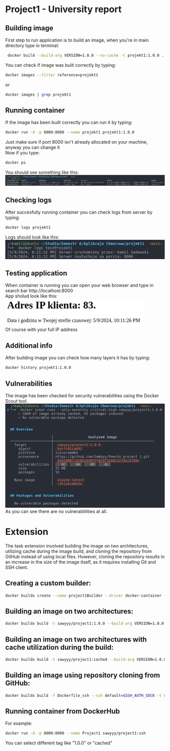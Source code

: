 # Project1 - University report

## Building image
First step to run application is to build an image, when you're in main directory type in terminal:
```sh
 docker build --build-arg VERSION=1.0.0 --no-cache -t projekt1:1.0.0 .
```
You can check if image was built correctly by typing:
```sh
docker images --filter reference=projekt1
```
or
```sh
docker images | grep projekt1
```
## Running container
If the image has been built correctly you can run it by typing:
```sh
docker run -d -p 8000:8000 --name projekt1 projekt1:1.0.0
```
Just make sure if port 8000 isn't already allocated on your machine, anyway you can change it \
Now if you type:
```sh
docker ps
```
You should see something like this:
![screenshot](previews/docker_ps_preview.png)

## Checking logs
After succesfully running container you can check logs from server by typing:
```sh
docker logs projekt1
```
Logs should look like this: \
![screenshot](previews/docker_logs_preview.png)

## Testing application
When container is running you can open your web browser and type in search bar http://localhost:8000 \
App sholud look like this: \
![screenshot](previews/app_preview.jpg) \
Of course with your full IP address

## Additional info
After building image you can check how many layers it has by typing:
```sh
docker history projekt1:1.0.0
```

## Vulnerabilities
The image has been checked for security vulnerabilities using the Docker Scout tool. \
![screenshot](previews/vulnerabilities.png) \
As you can see there are no vulnerablilities at all.

# Extension

The task extension involved building the image on two architectures, utilizing cache during the image build, and cloning the repository from GitHub instead of using local files. However, cloning the repository results in an increase in the size of the image itself, as it requires installing Git and SSH client.

## Creating a custom builder:
```sh
docker buildx create --name project1Builder --driver docker-container --bootstrap --use     
```
## Building an image on two architectures:
```sh
docker buildx build -t sawyyy/project1:1.0.0 --build-arg VERSION=1.0.0 --no-cache --sbom=true --provenance=mode=max --platform linux/amd64,linux/arm64 --push .
```
## Building an image on two architectures with cache utilization during the build:
```sh
docker buildx build -t sawyyy/project1:cached --build-arg VERSION=1.0.0 --no-cache --sbom=true --provenance=mode=max --platform linux/amd64,linux/arm64 --push --cache-to=type=registry,ref=docker.io/sawyyy/project1:cached --cache-from=type=registry,ref=docker.io/sawyyy/project1:cached .
```
## Building an image using repository cloning from GitHub:
```sh
docker buildx build -f Dockerfile_ssh --ssh default=$SSH_AUTH_SOCK -t sawyyy/project1:ssh --build-arg VERSION=1.0.0 --no-cache --sbom=true --provenance=mode=max --platform linux/amd64,linux/arm64 --push .
```
## Running container from DockerHub
For example:
```sh
docker run -d -p 8000:8000 --name Project1 sawyyy/project1:ssh
```
You can select different tag like "1.0.0" or "cached"
